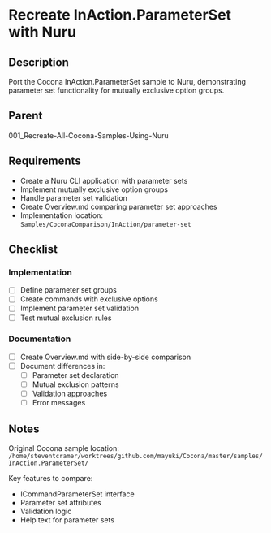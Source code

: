 # Recreate InAction.ParameterSet with Nuru

## Description

Port the Cocona InAction.ParameterSet sample to Nuru, demonstrating parameter set functionality for mutually exclusive option groups.

## Parent
001_Recreate-All-Cocona-Samples-Using-Nuru

## Requirements

- Create a Nuru CLI application with parameter sets
- Implement mutually exclusive option groups
- Handle parameter set validation
- Create Overview.md comparing parameter set approaches
- Implementation location: `Samples/CoconaComparison/InAction/parameter-set`

## Checklist

### Implementation
- [ ] Define parameter set groups
- [ ] Create commands with exclusive options
- [ ] Implement parameter set validation
- [ ] Test mutual exclusion rules

### Documentation
- [ ] Create Overview.md with side-by-side comparison
- [ ] Document differences in:
  - [ ] Parameter set declaration
  - [ ] Mutual exclusion patterns
  - [ ] Validation approaches
  - [ ] Error messages

## Notes

Original Cocona sample location: `/home/steventcramer/worktrees/github.com/mayuki/Cocona/master/samples/InAction.ParameterSet/`

Key features to compare:
- ICommandParameterSet interface
- Parameter set attributes
- Validation logic
- Help text for parameter sets